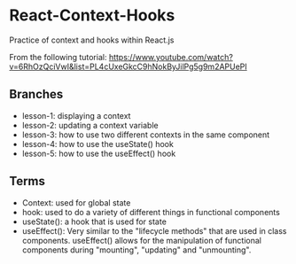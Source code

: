 # React-Context-Hooks
Practice of context and hooks within React.js

From the following tutorial: https://www.youtube.com/watch?v=6RhOzQciVwI&list=PL4cUxeGkcC9hNokByJilPg5g9m2APUePI 

## Branches
- lesson-1: displaying a context
- lesson-2: updating a context variable
- lesson-3: how to use two different contexts in the same component
- lesson-4: how to use the useState() hook
- lesson-5: how to use the useEffect() hook

## Terms
- Context: used for global state
- hook: used to do a variety of different things in functional components
- useState(): a hook that is used for state
- useEffect(): Very similar to the "lifecycle methods" that are used in class components. useEffect() allows for the manipulation of functional components during "mounting", "updating" and "unmounting".
